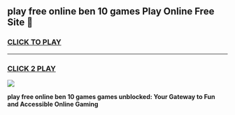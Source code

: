 
## play free online ben 10 games Play Online Free Site 👋
<h3>
<a href="https://download.freeplayer.one?title=play_free_online_ben_10_games&ref=21F">CLICK TO PLAY</a></h3>
<hr>

<h3>
<a href="https://download.freeplayer.one?title=play_free_online_ben_10_games&ref=21F">CLICK 2 PLAY</a>
  
</h3>

<a href="https://download.freeplayer.one?title=play_free_online_ben_10_games&ref=21F"><img src="https://cdnb.artstation.com/p/assets/images/images/032/539/853/original/anto-thomas-button-gif.gif"></a>


**play free online ben 10 games games unblocked: Your Gateway to Fun and Accessible Online Gaming**

